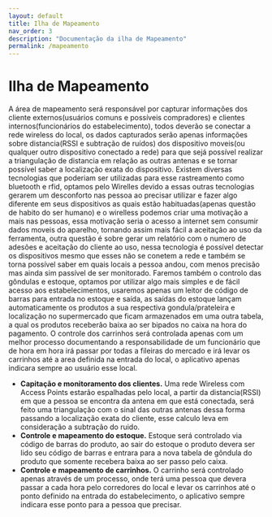 ```yaml
---
layout: default
title: Ilha de Mapeamento
nav_order: 3
description: "Documentação da ilha de Mapeamento"
permalink: /mapeamento
---
```


# Ilha de Mapeamento

A área de mapeamento será responsável por capturar informações dos cliente externos(usuários comuns e possíveis compradores) e clientes internos(funcionários do estabelecimento), todos deverão se conectar a rede wireless do local, os dados capturados serão apenas informações sobre distancia(RSSI e subtração de ruídos) dos dispositivo moveis(ou qualquer outro dispositivo conectado a rede) para que sejá possível realizar a triangulação de distancia em relação as outras antenas e se tornar possível saber a localização exata do dispositivo.
Existem diversas tecnologias que poderiam ser utilizadas para esse rastreamento como bluetooth e rfid, optamos pelo Wirelles devido a essas outras tecnologias gerarem um desconforto nas pessoa ao precisar utilizar e fazer algo diferente em seus dispositivos as quais estão habituadas(apenas questão de habito do ser humano) e o wirelless podemos criar uma motivação a mais nas pessoas, essa motivação seria o acesso a internet sem consumir dados moveis do aparelho, tornando assim mais fácil a aceitação ao uso da ferramenta, outra questão é sobre gerar um relatório com o numero de adesões e aceitação do cliente ao uso, nessa tecnologia é possível detectar os dispositivos mesmo que esses não se conetem a rede e também se torna possível saber em quais locais a pessoa andou, com menos precisão mas ainda sim passível de ser monitorado.
Faremos também o controlo das gôndulas e estoque, optamos por utilizar algo mais simples e de fácil acesso aos estabelecimentos, usaremos apenas um leitor de código de barras para entrada no estoque e saída, as saídas do estoque lançam automaticamente os produtos a sua respectiva gondula/prateleira e localização no supermercado que ficam armazenados em uma outra tabela, a qual os produtos receberão baixa ao ser bipados no caixa na hora do pagamento.
O controle dos carrinhos será controlada apenas com um melhor processo documentando a responsabilidade de um funcionário que de hora em hora irá passar por todas a fileiras do mercado e irá levar os carrinhos até a area definida na entrada do local, o aplicativo apenas indicara sempre ao usuário esse local.

* **Capitação e monitoramento dos clientes.**
	Uma rede Wireless com Access Points estarão espalhadas pelo local, a partir da distancia(RSSI) em que a pessoa se encontra da antena em que está conectada, será feito uma triangulação com o sinal das outras antenas dessa forma passando a localização exata do cliente, esse calculo leva em consideração a subtração do ruido. 
* **Controle e mapeamento do estoque.**
	Estoque será controlado via código de barras do produto, ao sair do estoque o produto devera ser lido seu código de barras e entrara para a nova tabela de gôndula do produto que somente recebera baixa ao ser passo pelo caixa. 
* **Controle e mapeamento de carrinhos.**
	O carrinho será controlado apenas através de um processo, onde terá uma pessoa que devera passar a cada hora pelo corredores do local e levar os carrinhos até o ponto definido na entrada do estabelecimento, o aplicativo sempre indicara esse ponto para a pessoa que precisar.